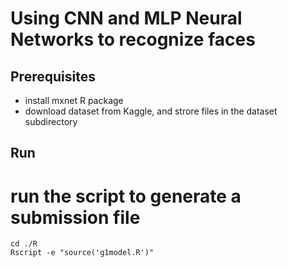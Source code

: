 # Using CNN and MLP Neural Networks to recognize faces

## Prerequisites

* install mxnet R package
* download dataset from Kaggle, and strore files in the dataset subdirectory

## Run

# run the script to generate a submission file
	
	cd ./R
	Rscript -e "source('g1model.R')"
 
